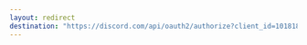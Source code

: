```yaml
---
layout: redirect
destination: "https://discord.com/api/oauth2/authorize?client_id=1018187394819838065&permissions=8&scope=bot%20applications.commands"
---
```

